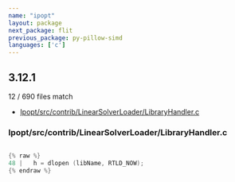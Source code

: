 ```yaml
---
name: "ipopt"
layout: package
next_package: flit
previous_package: py-pillow-simd
languages: ['c']
---
```

## 3.12.1
12 / 690 files match

 - [Ipopt/src/contrib/LinearSolverLoader/LibraryHandler.c](#ipoptsrccontriblinearsolverloaderlibraryhandlerc)

### Ipopt/src/contrib/LinearSolverLoader/LibraryHandler.c

```c

{% raw %}
48 |   h = dlopen (libName, RTLD_NOW);
{% endraw %}

```